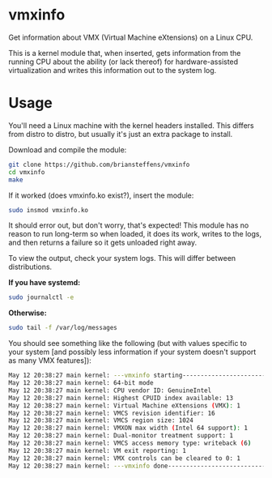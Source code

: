 vmxinfo
=======

Get information about VMX (Virtual Machine eXtensions) on a Linux CPU.

This is a kernel module that, when inserted, gets information from the running
CPU about the ability (or lack thereof) for hardware-assisted virtualization
and writes this information out to the system log.

# Usage

You'll need a Linux machine with the kernel headers installed. This differs
from distro to distro, but usually it's just an extra package to install.

Download and compile the module:

```bash
git clone https://github.com/briansteffens/vmxinfo
cd vmxinfo
make
```

If it worked (does vmxinfo.ko exist?), insert the module:

```bash
sudo insmod vmxinfo.ko
```

It should error out, but don't worry, that's expected! This module has no
reason to run long-term so when loaded, it does its work, writes to the logs,
and then returns a failure so it gets unloaded right away.

To view the output, check your system logs. This will differ between
distributions.

**If you have systemd:**

```bash
sudo journalctl -e
```

**Otherwise:**

```bash
sudo tail -f /var/log/messages
```

You should see something like the following (but with values specific to your
system [and possibly less information if your system doesn't support as many
VMX features]):

```bash
May 12 20:38:27 main kernel: ---vmxinfo starting-----------------------------
May 12 20:38:27 main kernel: 64-bit mode
May 12 20:38:27 main kernel: CPU vendor ID: GenuineIntel
May 12 20:38:27 main kernel: Highest CPUID index available: 13
May 12 20:38:27 main kernel: Virtual Machine eXtensions (VMX): 1
May 12 20:38:27 main kernel: VMCS revision identifier: 16
May 12 20:38:27 main kernel: VMCS region size: 1024
May 12 20:38:27 main kernel: VMXON max width (Intel 64 support): 1
May 12 20:38:27 main kernel: Dual-monitor treatment support: 1
May 12 20:38:27 main kernel: VMCS access memory type: writeback (6)
May 12 20:38:27 main kernel: VM exit reporting: 1
May 12 20:38:27 main kernel: VMX controls can be cleared to 0: 1
May 12 20:38:27 main kernel: ---vmxinfo done---------------------------------
```
